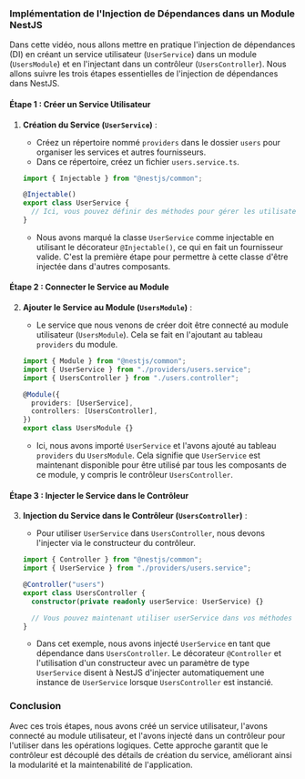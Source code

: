 ### Implémentation de l'Injection de Dépendances dans un Module NestJS

Dans cette vidéo, nous allons mettre en pratique l'injection de dépendances (DI) en créant un service utilisateur (`UserService`) dans un module (`UsersModule`) et en l'injectant dans un contrôleur (`UsersController`). Nous allons suivre les trois étapes essentielles de l'injection de dépendances dans NestJS.

#### Étape 1 : Créer un Service Utilisateur

1. **Création du Service (`UserService`)** :

   - Créez un répertoire nommé `providers` dans le dossier `users` pour organiser les services et autres fournisseurs.
   - Dans ce répertoire, créez un fichier `users.service.ts`.

   ```typescript
   import { Injectable } from "@nestjs/common";

   @Injectable()
   export class UserService {
     // Ici, vous pouvez définir des méthodes pour gérer les utilisateurs
   }
   ```

   - Nous avons marqué la classe `UserService` comme injectable en utilisant le décorateur `@Injectable()`, ce qui en fait un fournisseur valide. C'est la première étape pour permettre à cette classe d'être injectée dans d'autres composants.

#### Étape 2 : Connecter le Service au Module

2. **Ajouter le Service au Module (`UsersModule`)** :

   - Le service que nous venons de créer doit être connecté au module utilisateur (`UsersModule`). Cela se fait en l'ajoutant au tableau `providers` du module.

   ```typescript
   import { Module } from "@nestjs/common";
   import { UserService } from "./providers/users.service";
   import { UsersController } from "./users.controller";

   @Module({
     providers: [UserService],
     controllers: [UsersController],
   })
   export class UsersModule {}
   ```

   - Ici, nous avons importé `UserService` et l'avons ajouté au tableau `providers` du `UsersModule`. Cela signifie que `UserService` est maintenant disponible pour être utilisé par tous les composants de ce module, y compris le contrôleur `UsersController`.

#### Étape 3 : Injecter le Service dans le Contrôleur

3. **Injection du Service dans le Contrôleur (`UsersController`)** :

   - Pour utiliser `UserService` dans `UsersController`, nous devons l'injecter via le constructeur du contrôleur.

   ```typescript
   import { Controller } from "@nestjs/common";
   import { UserService } from "./providers/users.service";

   @Controller("users")
   export class UsersController {
     constructor(private readonly userService: UserService) {}

     // Vous pouvez maintenant utiliser userService dans vos méthodes de contrôleur
   }
   ```

   - Dans cet exemple, nous avons injecté `UserService` en tant que dépendance dans `UsersController`. Le décorateur `@Controller` et l'utilisation d'un constructeur avec un paramètre de type `UserService` disent à NestJS d'injecter automatiquement une instance de `UserService` lorsque `UsersController` est instancié.

### Conclusion

Avec ces trois étapes, nous avons créé un service utilisateur, l'avons connecté au module utilisateur, et l'avons injecté dans un contrôleur pour l'utiliser dans les opérations logiques. Cette approche garantit que le contrôleur est découplé des détails de création du service, améliorant ainsi la modularité et la maintenabilité de l'application.
